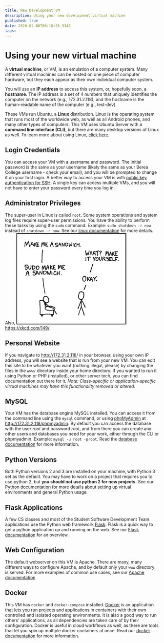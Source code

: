 ```yaml
---
title: New Development VM
description: Using your new development virtual machine
published: true
date: 2020-02-06T06:18:35.534Z
tags: 
---
```


# Using your new virtual machine

A **virtual machine**, or VM, is an emulation of a computer system. Many different virtual machines can be hosted on one piece of computer hardware, but they each appear as their own individual computer system.

You will use an **IP address** to access this system, or, hopefully soon, a **hostname**. The IP address is a set of 4 numbers that uniquely identifies the computer on the network (e.g., 172.31.2.118), and the hostname is the human-readable name of the computer (e.g., test-dev).

These VMs run Ubuntu, a **Linux** distribution. Linux is the operating system that runs most of the worldwide web, as well as all Android phones, and many other types of computers. This VM uses Ubuntu Server with a **command line interface (CLI)**, but there are many desktop versions of Linux as well. To learn more about using Linux, [click here](/linux).


## Login Credentials

You can access your VM with a username and password. The initial password is the same as your username (likely the same as your Berea College username - check your email), and you will be prompted to change it on your first login. A better way to access your VM is with [public key authentication for SSH](/ssh). A single key can access multiple VMs, and you will not have to enter your password every time you log in.

## Administrator Privileges

The super-user in Linux is called `root`. Some system operations and system log files require super-user permissions. You have the ability to perform these tasks by using the `sudo` command. Example: `sudo shutdown -r now` instead of `shutdown -r now`. See our [linux documentation](/linux) for more details. Also,
![sandwich.png](/sandwich.png)
https://xkcd.com/149/

## Personal Website

If you navigate to http://172.31.2.118/ in your browser, using your own IP address, you will see a website that is run from your new VM. You can edit this site to be whatever you want (nothing illegal, please) by changing the files in the `www/` directory inside your home directory. If you wanted to run it using Python or PHP (installed), or other server tech, you can find documentation out there for it.
*Note: Class-specific or application-specific virtual machines may have this functionality removed or altered.*

## MySQL

Your VM has the database engine MySQL installed. You can access it from the command line using the `mysql` command, or using [phpMyAdmin](https://www.phpmyadmin.net/docs/) at http://172.31.2.118/phpmyadmin. By default you can access the database with the user *root* and password *root*, and from there you can create any other users and databases you need for your work, either through the CLI or phpmyadmin. Example: `mysql -u root -proot`. Read the [database documentation](/database) for more information.

## Python Versions

Both Python versions 2 and 3 are installed on your machine, with Python 3 set as the default. You may have to work on a project that requires you to use python 2, but **you should not use python 2 for new projects.** See our [Python documentation](/python) for more details about setting up virtual environments and general Python usage.

## Flask Applications

A few CS classes and most of the Student Software Development Team applications use the Python web framework [Flask](https://www.palletsprojects.com/p/flask/). Flask is a quick way to get a python application up and running on the web. See our [Flask documentation](/flask) for an overview.

## Web Configuration

The default webserver on this VM is Apache. There are many, many different ways to configure Apache, and by default only your `www` directory is served. For more examples of common use cases, see our [Apache documentation](/apache)

## Docker

This VM has `docker` and `docker-compose` installed. [Docker](https://docs.docker.com/) is an application that lets you run projects and applications in containers with their own controlled and isolated operating environments. It is also a good way to run others' applications, as all dependencies are taken care of by their configuration. Docker is useful in cloud workflows as well, as there are tools that let you spin up multiple docker containers at once. Read our [docker documentation](/docker) for more information.